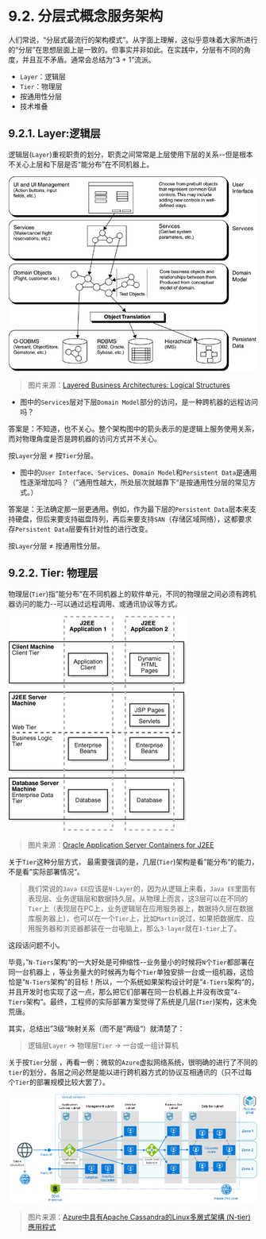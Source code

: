 # 9.2. 分层式概念服务架构

人们常说，“分层式最流行的架构模式”。从字面上理解，这似乎意味着大家所进行的“分层”在思想层面上是一致的。但事实并非如此。在实践中，分层有不同的角度，并且互不矛盾。通常会总结为“3 + 1”流派。

- `Layer`：逻辑层
- `Tier`：物理层
- 按通用性分层
- 技术堆叠

## 9.2.1. Layer:逻辑层

逻辑层(`Layer`)重视职责的划分，职责之间常常是上层使用下层的关系--但是根本不关心上层和下层是否“能分布”在不同机器上。

![按Layer分层：J2EE](images/J2EE-Layer-Arch.gif)

> 图片来源：[Layered Business Architectures: Logical Structures](https://flylib.com/books/en/1.243.1.93/1/)

- 图中的`Services`层对下层`Domain Model`部分的访问，是一种跨机器的远程访问吗？

答案是：不知道，也不关心。整个架构图中的箭头表示的是逻辑上服务使用关系，而对物理角度是否是跨机器的访问方式并不关心。

按`Layer`分层 ≠ 按`Tier`分层。

- 图中的`User Interface`、`Services`、`Domain Model`和`Persistent Data`是通用性逐渐增加吗？（”通用性越大，所处层次就越靠下“是按通用性分层的常见方式。）

答案是：无法确定那一层更通用。例如，作为最下层的`Persistent Data`层本来支持硬盘，但后来要支持磁盘阵列，再后来要支持`SAN`（存储区域网络），这都要求存`Persistent Data`层要有针对性的进行改变。

按`Layer`分层 ≠ 按通用性分层。

## 9.2.2. Tier: 物理层

物理层(`Tier`)指”能分布“在不同机器上的软件单元，不同的物理层之间必须有跨机器访问的能力--可以通过远程调用、或通讯协议等方式。

![J2EE Distributed Multi-tiered Application Architecture](images/J2EE-Distributed-Multi-tiered-Application-Architecture.gif)

> 图片来源：[Oracle Application Server Containers for J2EE](https://docs.oracle.com/cd/B14098_01/core.1012/b13994/webstapp.htm#BCECCIJC)

关于`Tier`这种分层方式， 最需要强调的是，几层(`Tier`)架构是看”能分布“的能力，不是看”实际部署情况“。

> 我们常说的`Java EE`应该是`N-Layer`的，因为从逻辑上来看，`Java EE`里面有表现层、业务逻辑层和数据持久层。从物理上而言，这3层可以在不同的`Tier`上（表现层在PC上，业务逻辑层在应用服务器上，数据持久层在数据库服务器上），也可以在一个`Tier`上，比如`Martin`说过，如果把数据库、应用服务器和浏览器都装在一台电脑上，那么`3-layer`就在`1-tier`上了。

这段话问题不小。

毕竟，”`N-Tiers`架构“的一大好处是可伸缩性--业务量小的时候将`N`个`Tier`都部署在同一台机器上 ，等业务量大的时候再为每个`Tier`单独安排一台或一组机器，这恰恰是"`N-Tiers`架构"的目标！所以，一个系统如果架构设计时是”`4-Tiers`架构“的，并且开发时也实现了这一点，那么把它们部署在同一台机器上并没有改变”`4-Tiers`架构“。最终，工程师的实际部署方案觉得了系统是几层(`Tier`)架构，这未免荒唐。

其实，总结出”3级“映射关系（而不是”两级“）就清楚了：

> 逻辑层`Layer` -> 物理层`Tier` -> 一台或一组计算机

关于按`Tier`分层 ，再看一例：微软的`Azure`虚拟网络系统，很明确的进行了不同的`tier`的划分，各层之间必然是能以进行跨机器方式的协议互相通讯的（只不过每个`Tier`的部署规模比较大罢了）。

![Azure中具有Apache Cassandra的Linux多层式架构 (N-tier) 应用程序](images/n-tier-cassandra.png)

> 图片来源：[Azure中具有Apache Cassandra的Linux多層式架構 (N-tier) 應用程式](https://docs.microsoft.com/zh-tw/azure/architecture/reference-architectures/n-tier/n-tier-cassandra)
